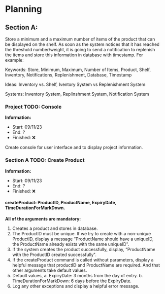 # Planning

## Section A:
Store a minimum and a maximum number of items of the product that can be displayed on the shelf. As
soon as the system notices that it has reached the threshold number/weight, it is going to send a
notification to replenish the items and store this information in database with timestamp.
For example:

Keywords: Store, Minimum, Maximum, Number of Items, Product, Shelf, Inventory, Notifications, Replenishment, Database, Timestamp

Ideas: Inventory vs. Shelf, Iventory System vs Replenishment System

Systems: Inventory System, Replinshment System, Notification System

### Project TODO: Console 
**Information:**
- Start: 09/11/23
- End: ?
- Finished: ❌ 

Create console for user interface and to display project information.

### Section A TODO: Create Product
**Information:**
- Start: 09/11/23
- End: ?
- Finished: ❌

#### createProduct: ProductID, ProductName, ExpiryDate, TimeDurationForMarkDown.

**All of the arguments are mandatory:**
1. Creates a product and stores in database.
2. The ProductID must be unique. If we try to create with a non-unique ProductID, display a message “ProductName should have a uniqueID, the ProductName already exists with the same uniqueID”.
3. If the system creates the product successfully, display, “ProductName with the ProductID created successfully".
4. If the createProduct command is called without parameters, display a helpful message that productID and ProductName are required. And that other arguments take default values.
5. Default values,
    a. ExpiryDate: 3 months from the day of entry.
    b. TimeDurationForMarkDown: 6 days before the ExpiryDate.
6. Log any other exceptions and display a helpful error message.

